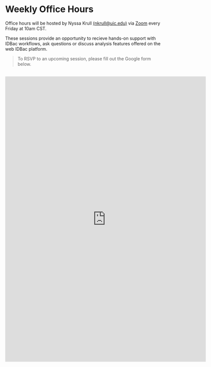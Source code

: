 # Weekly Office Hours

Office hours will be hosted by Nyssa Krull [(nkrull@uic.edu)](nkrull@uic.edu) via [Zoom](https://uic.zoom.us/j/85354946320?pwd=RmCgZ43hNraLe2F3JaLJygAbNeTmSJ.1) every Friday at 10am CST. 

These sessions provide an opportunity to recieve hands-on support with IDBac workflows, ask questions or discuss analysis features offered on the web IDBac platform. 
<br>

>
>To RSVP to an upcoming session, please fill out the Google form below. 
<br>

<iframe src="https://docs.google.com/forms/d/e/1FAIpQLSfYVB6Ieq6Ap-1SKy0QjarTIHUSiqpetmXnmTv3qM3ZQktiNQ/viewform?embedded=true" width="640" height="908" frameborder="0" marginheight="0" marginwidth="0">Loading…</iframe>
